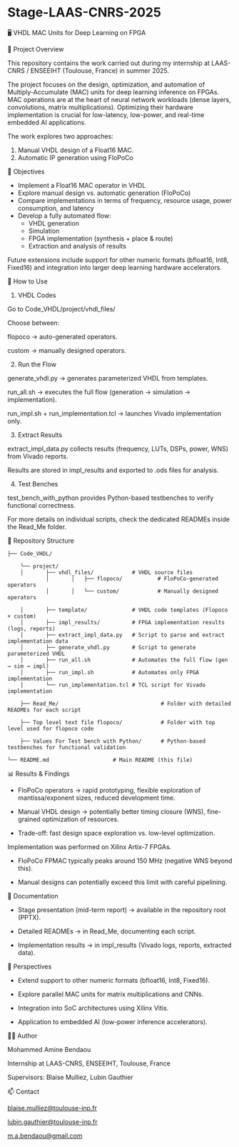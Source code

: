 # Stage-LAAS-CNRS-2025

🖥️ VHDL MAC Units for Deep Learning on FPGA

📌 Project Overview

This repository contains the work carried out during my internship at LAAS-CNRS / ENSEEIHT (Toulouse, France) in summer 2025.

The project focuses on the design, optimization, and automation of Multiply-Accumulate (MAC) units for deep learning inference on FPGAs.
MAC operations are at the heart of neural network workloads (dense layers, convolutions, matrix multiplications). Optimizing their hardware implementation is crucial for low-latency, low-power, and real-time embedded AI applications.

The work explores two approaches:

1) Manual VHDL design of a Float16 MAC.
2) Automatic IP generation using FloPoCo

🎯 Objectives

- Implement a Float16 MAC operator in VHDL
- Explore manual design vs. automatic generation (FloPoCo)
- Compare implementations in terms of frequency, resource usage, power consumption, and latency
- Develop a fully automated flow:
    - VHDL generation
    - Simulation
    - FPGA implementation (synthesis + place & route)
    - Extraction and analysis of results
  
Future extensions include support for other numeric formats (bfloat16, Int8, Fixed16) and integration into larger deep learning hardware accelerators.

🚀 How to Use

1. VHDL Codes

Go to Code_VHDL/project/vhdl_files/

Choose between:

  flopoco → auto-generated operators.

  custom → manually designed operators.

2. Run the Flow

generate_vhdl.py → generates parameterized VHDL from templates.

run_all.sh → executes the full flow (generation → simulation → implementation).

run_impl.sh + run_implementation.tcl → launches Vivado implementation only.

3. Extract Results

extract_impl_data.py collects results (frequency, LUTs, DSPs, power, WNS) from Vivado reports.

Results are stored in impl_results and exported to .ods files for analysis.

4. Test Benches

test_bench_with_python provides Python-based testbenches to verify functional correctness.

For more details on individual scripts, check the dedicated READMEs inside the Read_Me folder.

📂 Repository Structure

    ├── Code_VHDL/
    
        └── project/
        │       ├── vhdl_files/            # VHDL source files
                │       │   ├── flopoco/           # FloPoCo-generated operators
                │       │   └── custom/            # Manually designed operators
                
        │       ├── template/              # VHDL code templates (Flopoco + custom)
        │       ├── impl_results/          # FPGA implementation results (logs, reports)
        │       ├── extract_impl_data.py   # Script to parse and extract implementation data
        │       ├── generate_vhdl.py       # Script to generate parameterized VHDL
        │       ├── run_all.sh             # Automates the full flow (gen → sim → impl)
        │       ├── run_impl.sh            # Automates only FPGA implementation
        │       └── run_implementation.tcl # TCL script for Vivado implementation

        ├── Read_Me/                                # Folder with detailed READMEs for each script
        
        ├── Top level text file flopoco/            # Folder with top level used for flopoco code
 
        ├── Values For Test bench with Python/      # Python-based testbenches for functional validation

    └── README.md                    # Main README (this file)

📊 Results & Findings

- FloPoCo operators → rapid prototyping, flexible exploration of mantissa/exponent sizes, reduced development time.

- Manual VHDL design → potentially better timing closure (WNS), fine-grained optimization of resources.

- Trade-off: fast design space exploration vs. low-level optimization.

Implementation was performed on Xilinx Artix-7 FPGAs.

- FloPoCo FPMAC typically peaks around 150 MHz (negative WNS beyond this).

- Manual designs can potentially exceed this limit with careful pipelining.

📖 Documentation

- Stage presentation (mid-term report) → available in the repository root (PPTX).

- Detailed READMEs → in Read_Me, documenting each script.

- Implementation results → in impl_results (Vivado logs, reports, extracted data).

🔮 Perspectives

- Extend support to other numeric formats (bfloat16, Int8, Fixed16).

- Explore parallel MAC units for matrix multiplications and CNNs.

- Integration into SoC architectures using Xilinx Vitis.

- Application to embedded AI (low-power inference accelerators).

👨‍💻 Author

Mohammed Amine Bendaou

Internship at LAAS-CNRS, ENSEEIHT, Toulouse, France

Supervisors: Blaise Mulliez, Lubin Gauthier

📫 Contact

blaise.mulliez@toulouse-inp.fr

lubin.gauthier@toulouse-inp.fr

m.a.bendaou@gmail.com


